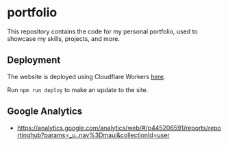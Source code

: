 # portfolio

This repository contains the code for my personal portfolio, used to showcase my skills,
projects, and more.

## Deployment

The website is deployed using Cloudflare Workers [here](https://bgzingler.dev).

Run `npm run deploy` to make an update to the site. 

## Google Analytics

- https://analytics.google.com/analytics/web/#/p445206591/reports/reportinghub?params=_u..nav%3Dmaui&collectionId=user